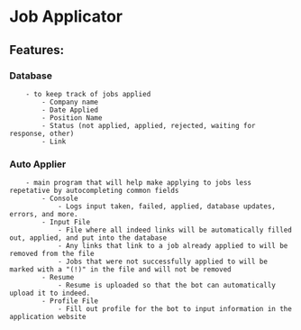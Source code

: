 # Job Applicator 

## Features: 
###     Database 
        - to keep track of jobs applied
            - Company name
            - Date Applied
            - Position Name
            - Status (not applied, applied, rejected, waiting for response, other)
            - Link
            
###     Auto Applier
        - main program that will help make applying to jobs less repetative by autocompleting common fields
            - Console
                - Logs input taken, failed, applied, database updates, errors, and more.
            - Input File
                - File where all indeed links will be automatically filled out, applied, and put into the database
                - Any links that link to a job already applied to will be removed from the file
                - Jobs that were not successfully applied to will be marked with a "(!)" in the file and will not be removed
            - Resume
                - Resume is uploaded so that the bot can automatically upload it to indeed.
            - Profile File
                - Fill out profile for the bot to input information in the application website
            
            
